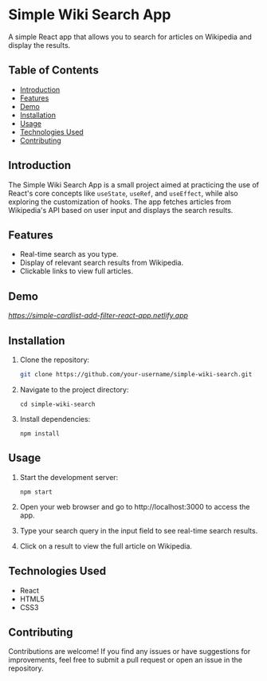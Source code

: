 # Simple Wiki Search App

A simple React app that allows you to search for articles on Wikipedia and display the results.

## Table of Contents

- [Introduction](#introduction)
- [Features](#features)
- [Demo](#demo)
- [Installation](#installation)
- [Usage](#usage)
- [Technologies Used](#technologies-used)
- [Contributing](#contributing)

## Introduction

The Simple Wiki Search App is a small project aimed at practicing the use of React's core concepts like `useState`, `useRef`, and `useEffect`, while also exploring the customization of hooks. The app fetches articles from Wikipedia's API based on user input and displays the search results.

## Features

- Real-time search as you type.
- Display of relevant search results from Wikipedia.
- Clickable links to view full articles.

## Demo

*https://simple-cardlist-add-filter-react-app.netlify.app*

## Installation

1. Clone the repository:

   ```bash
   git clone https://github.com/your-username/simple-wiki-search.git
1. Navigate to the project directory:
    ```
    cd simple-wiki-search
    ```
3.  Install dependencies:
    ```
    npm install
    ```
## Usage
1. Start the development server:
    ```
    npm start
    ```
2. Open your web browser and go to http://localhost:3000 to access the app.

3. Type your search query in the input field to see real-time search results.

4. Click on a result to view the full article on Wikipedia.

## Technologies Used
* React
* HTML5 
* CSS3

## Contributing
Contributions are welcome! If you find any issues or have suggestions for improvements, feel free to submit a pull request or open an issue in the repository.




